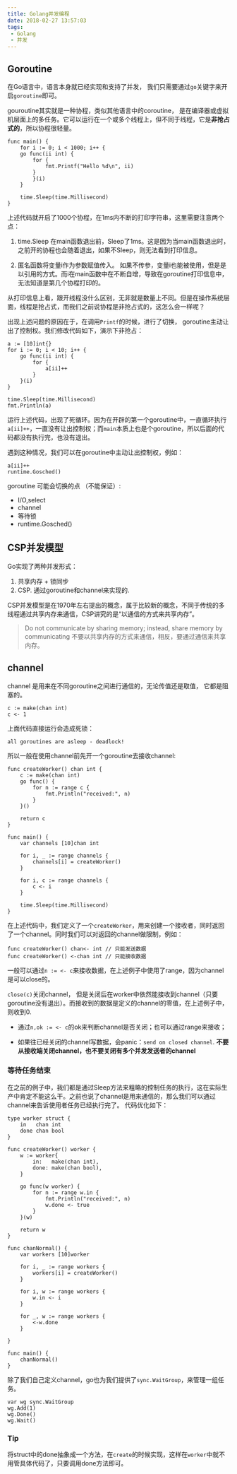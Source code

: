 ```yaml
---
title: Golang并发编程
date: 2018-02-27 13:57:03
tags: 
 - Golang
 - 并发
---
```


## Goroutine

在Go语言中，语言本身就已经实现和支持了并发， 我们只需要通过`go`关键字来开启`goroutine`即可。

gouroutine其实就是一种协程，类似其他语言中的coroutine， 是在编译器或虚拟机层面上的多任务。它可以运行在一个或多个线程上，但不同于线程，它是**非抢占式的**，所以协程很轻量。

```
func main() {
    for i := 0; i < 1000; i++ {
    go func(ii int) {
        for {
            fmt.Printf("Hello %d\n", ii)
        }
        }(i)
    }

    time.Sleep(time.Millisecond)
}
```

上述代码就开启了1000个协程，在1ms内不断的打印字符串，这里需要注意两个点：

1. time.Sleep
    在main函数退出前，Sleep了1ms。这是因为当main函数退出时，之前开的协程也会随着退出，如果不Sleep，则无法看到打印信息。

2. 匿名函数将变量i作为参数赋值传入。
    如果不传参，变量i也能被使用，但是是以引用的方式。而i在main函数中在不断自增，导致在goroutine打印信息中，无法知道是第几个协程打印的。

从打印信息上看，跟开线程没什么区别，无非就是数量上不同。但是在操作系统层面，线程是抢占式，而我们之前说协程是非抢占式的，这怎么会一样呢？

<!-- more -->

出现上述问题的原因在于，在调用`Printf`的时候，进行了切换， goroutine主动让出了控制权。我们修改代码如下，演示下非抢占：

```
a := [10]int{}
for i := 0; i < 10; i++ {
    go func(ii int) {
        for {
            a[ii]++
        }
    }(i)
}

time.Sleep(time.Millisecond)
fmt.Println(a)
```

运行上述代码，出现了死循环。因为在开辟的第一个goroutine中，一直循环执行`a[ii]++`，一直没有让出控制权；而`main`本质上也是个goroutine，所以后面的代码都没有执行完，也没有退出。

遇到这种情况，我们可以在goroutine中主动让出控制权，例如：

```
a[ii]++
runtime.Gosched()
```

goroutine 可能会切换的点 （不能保证）:

* I/O,select
* channel
* 等待锁
* runtime.Gosched()

## CSP并发模型

Go实现了两种并发形式：

1. 共享内存 + 锁同步
2. CSP. 通过goroutine和channel来实现的.

CSP并发模型是在1970年左右提出的概念，属于比较新的概念，不同于传统的多线程通过共享内存来通信，CSP讲究的是“以通信的方式来共享内存”。

>Do not communicate by sharing memory; instead, share memory by communicating
>不要以共享内存的方式来通信，相反，要通过通信来共享内存。

## channel

channel 是用来在不同goroutine之间进行通信的，无论传值还是取值， 它都是阻塞的。

```
c := make(chan int)
c <- 1
```

上面代码直接运行会造成死锁：

```
all goroutines are asleep - deadlock!
```

所以一般在使用channel前先开一个goroutine去接收channel:

```
func createWorker() chan int {
    c := make(chan int)
    go func() {
        for n := range c {
            fmt.Println("received:", n)
        }
    }()

    return c
}

func main() {
    var channels [10]chan int

    for i, _ := range channels {
        channels[i] = createWorker()
    }

    for i, c := range channels {
        c <- i
    }

    time.Sleep(time.Millisecond)
}
```

在上述代码中，我们定义了一个`createWorker`，用来创建一个接收者，同时返回了一个channel。同时我们可以对返回的channel做限制，例如：

```
func createWorker() chan<- int // 只能发送数据
func createWorker() <-chan int // 只能接收数据
```

一般可以通过`n := <- c`来接收数据，在上述例子中使用了range，因为channel是可以close的。

`close(c)`关闭channel， 但是关闭后在worker中依然能接收到channel（只要goroutine没有退出）。而接收到的数据是定义的channel的零值，在上述例子中，则收到0.

* 通过`n,ok := <- c`的ok来判断channel是否关闭；也可以通过range来接收；

* 如果往已经关闭的channel写数据，会panic：`send on closed channel`. **不要从接收端关闭channel，也不要关闭有多个并发发送者的channel**

### 等待任务结束

在之前的例子中，我们都是通过Sleep方法来粗略的控制任务的执行，这在实际生产中肯定不能这么干。之前也说了channel是用来通信的，那么我们可以通过channel来告诉使用者任务已经执行完了。 代码优化如下：

```
type worker struct {
    in   chan int
    done chan bool
}

func createWorker() worker {
    w := worker{
        in:   make(chan int),
        done: make(chan bool),
    }

    go func(w worker) {
        for n := range w.in {
            fmt.Println("received:", n)
            w.done <- true
        }
    }(w)

    return w
}

func chanNormal() {
    var workers [10]worker

    for i, _ := range workers {
        workers[i] = createWorker()
    }

    for i, w := range workers {
        w.in <- i
    }

    for _, w := range workers {
        <-w.done
    }

}

func main() {
    chanNormal()
}
```

除了我们自己定义channel，go也为我们提供了`sync.WaitGroup`，来管理一组任务。

```
var wg sync.WaitGroup
wg.Add(1)
wg.Done()
wg.Wait()
```

### Tip

将struct中的done抽象成一个方法，在`create`的时候实现，这样在`worker`中就不用管具体代码了，只要调用done方法即可。
